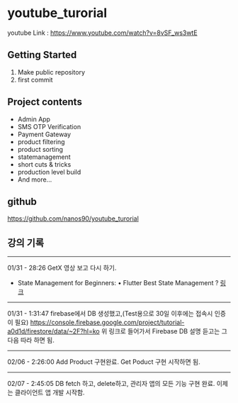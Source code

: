 # youtube_turorial
youtube Link : https://www.youtube.com/watch?v=8vSF_ws3wtE

## Getting Started
1. Make public repository
2. first commit

## Project contents
- Admin App
- SMS OTP Verification
- Payment Gateway
- product filtering
- product sorting
- statemanagement
- short cuts & tricks
- production level build
- And more...

## github
https://github.com/nanos90/youtube_turorial


## 강의 기록
---
01/31 - 28:26 GetX 영상 보고 다시 하기.

- State Management for Beginners:  • Flutter Best State Management ?  [링크](https://www.youtube.com/watch?v=bzZF5ggktPA&t=0s)

---
01/31 - 1:31:47
firebase에서 DB 생성했고,(Test용으로 30일 이후에는 접속시 인증이 필요)
https://console.firebase.google.com/project/tutorial-a0d1d/firestore/data/~2F?hl=ko
위 링크로 들어가서 Firebase DB 설명 듣고는 그다음 따라 하면 됨.

---
02/06 - 2:26:00
Add Product 구현완료. Get Poduct 구현 시작하면 됨.

---
02/07 - 2:45:05
DB fetch 하고, delete하고, 관리자 앱의 모든 기능 구현 완료.
이제는 클라이언트 앱 개발 시작함.


